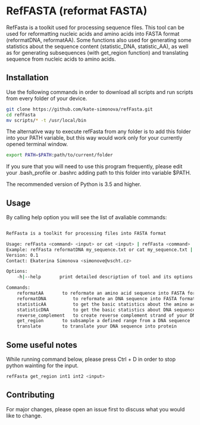 # RefFASTA (reformat FASTA)

RefFasta is a toolkit used for processing sequence files. This tool can be used for reformatting nucleic acids and amino acids into FASTA format (reformatDNA, reformatAA). Some functions also used for generating some statistics about the sequence content (statistic_DNA, statistic_AA), as well as for generating subsequences (with get_region function) and translating sequence from nucleic acids to amino acids.

## Installation

Use the following commands in order to download all scripts and run scripts from every folder of your device.

```bash
git clone https://github.com/kate-simonova/refFasta.git
cd refFasta
mv scripts/* -t /usr/local/bin
```

The alternative way to execute refFasta from any folder is to add this folder into your PATH variable, but this way would work only for your currently opened terminal window.

```bash
export PATH=$PATH:path/to/current/folder
```

If you sure that you will need to use this program frequently, please edit your .bash_profile or .bashrc adding path to this folder into variable $PATH.


The recommended version of Python is 3.5 and higher.

## Usage

By calling help option you will see the list of avaliable commands:

```bash

RefFasta is a toolkit for processing files into FASTA format

Usage: refFasta <command> <input> or cat <input> | refFasta <command>
Example: refFasta reformatDNA my_sequence.txt or cat my_sequence.txt | refFasta reformatDNA
Version: 0.1
Contact: Ekaterina Simonova <simonove@vscht.cz>

Options:
	-h|--help 		print detailed description of tool and its options

Commands:
	reformatAA 		 to reformate an amino acid sequence into FASTA format
	reformatDNA 		 to reformate an DNA sequence into FASTA format
	statisticAA 		 to get the basic statistics about the amino acid sequence
	statisticDNA 		 to get the basic statistics about DNA sequence
	reverse_complement 	 to create reverse complement strand of your DNA sequence
	get_region 		 to subsample a defined range from a DNA sequence
	translate 		 to translate your DNA sequence into protein

```
## Some useful notes

While running command below, please press Ctrl + D in order to stop python wainting for the input. 

```bash
refFasta get_region int1 int2 <input>
```

## Contributing

For major changes, please open an issue first to discuss what you would like to change.
